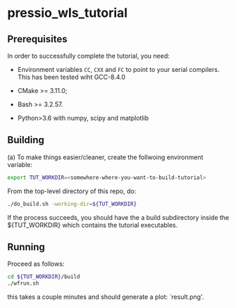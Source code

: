 # pressio_wls_tutorial

## Prerequisites

In order to successfully complete the tutorial, you need:

* Environment variables `CC`, `CXX` and `FC` to point to your serial compilers.
This has been tested wiht GCC-8.4.0

* CMake >= 3.11.0;

* Bash >= 3.2.57.

* Python>3.6 with numpy, scipy and matplotlib


## Building

(a) To make things easier/cleaner, create the follwoing environment variable:
```bash
export TUT_WORKDIR=<somewhere-where-you-want-to-build-tutorial>
```

From the top-level directory of this repo, do:
```bash
./do_build.sh -working-dir=${TUT_WORKDIR}
```

If the process succeeds, you should have the a build subdirectory inside
the ${TUT_WORKDIR} which contains the tutorial executables.


## Running
Proceed as follows:
```bash
cd ${TUT_WORKDIR}/build
./wfrun.sh
```
this takes a couple minutes and should generate a plot: `result.png'.
